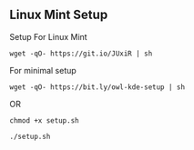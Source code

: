 ## Linux Mint Setup

Setup For Linux Mint

`wget -qO- https://git.io/JUxiR | sh`

For minimal setup

`wget -qO- https://bit.ly/owl-kde-setup | sh`

OR

`chmod +x setup.sh`

`./setup.sh`
